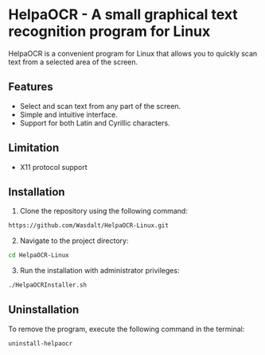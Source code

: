 # HelpaOCR - A small graphical text recognition program for Linux

HelpaOCR is a convenient program for Linux that allows you to quickly scan text from a selected area of the screen.

## Features

- Select and scan text from any part of the screen.
- Simple and intuitive interface.
- Support for both Latin and Cyrillic characters.

## Limitation

- X11 protocol support

## Installation

1. Clone the repository using the following command:
```bash
https://github.com/Wasdalt/HelpaOCR-Linux.git
```

2. Navigate to the project directory:
```bash
cd HelpaOCR-Linux
```

3. Run the installation with administrator privileges:
```bash
./HelpaOCRInstaller.sh
```


## Uninstallation

To remove the program, execute the following command in the terminal:
```bash
uninstall-helpaocr
```
